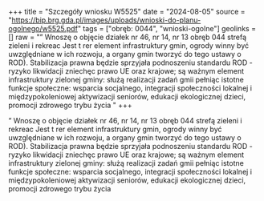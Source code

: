 +++
title = "Szczegóły wniosku W5525"
date = "2024-08-05"
source = "https://bip.brg.gda.pl/images/uploads/wnioski-do-planu-ogolnego/w5525.pdf"
tags = ["obręb: 0044", "wnioski-ogolne"]
geolinks = []
raw = "” Wnoszę o objęcie działek nr 46, nr 14, nr 13 obręb 044 strefą zieleni i rekreac Jest t rer element infrastruktury gmin, ogrody winny być uwzględniane w ich rozwoju, a organy gmin tworzyć do tego ustawy o ROD). Stabilizacja prawna będzie sprzyjała podnoszeniu standardu ROD - ryzyko likwidacji zniechęc prawo UE oraz krajowe; są ważnym element infrastruktury zielonej gminy: służą realizacji zadań gmii pełniąc istotne funkcje społeczne: wsparcia socjalnego, integracji społeczności lokalnej i międzypokoleniowej aktywizacji seniorów, edukacji ekologicznej dzieci, promocji zdrowego trybu życia "
+++

” Wnoszę o objęcie działek nr 46, nr 14, nr 13 obręb 044 strefą zieleni i rekreac Jest t rer
element infrastruktury gmin, ogrody winny być uwzględniane w ich rozwoju, a organy gmin tworzyć do tego
ustawy o ROD). Stabilizacja prawna będzie sprzyjała podnoszeniu standardu ROD - ryzyko likwidacji zniechęc
prawo UE oraz krajowe; są ważnym element infrastruktury zielonej gminy: służą realizacji zadań gmii
pełniąc istotne funkcje społeczne: wsparcia socjalnego, integracji społeczności lokalnej i międzypokoleniowej
aktywizacji seniorów, edukacji ekologicznej dzieci, promocji zdrowego trybu życia



